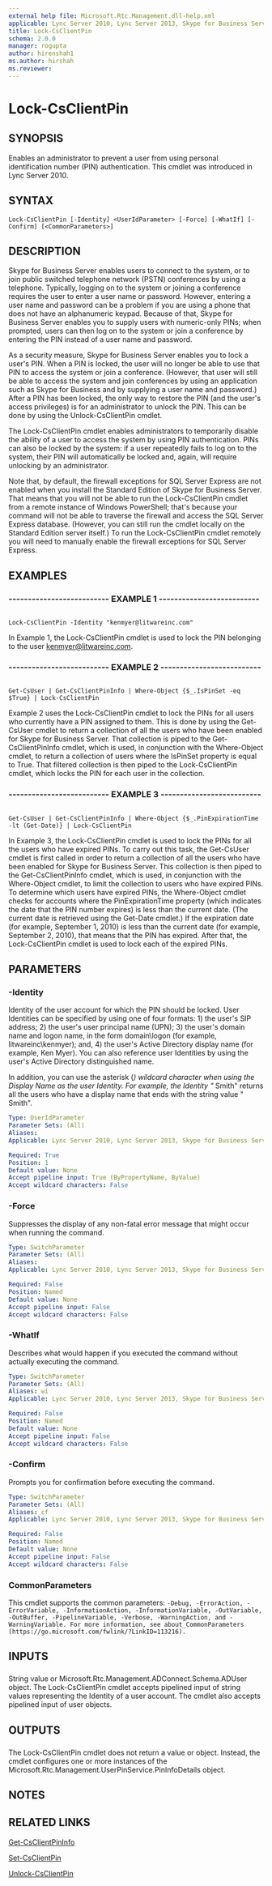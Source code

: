```yaml
---
external help file: Microsoft.Rtc.Management.dll-help.xml
applicable: Lync Server 2010, Lync Server 2013, Skype for Business Server 2015, Skype for Business Server 2019
title: Lock-CsClientPin
schema: 2.0.0
manager: rogupta
author: hirenshah1
ms.author: hirshah
ms.reviewer:
---
```


# Lock-CsClientPin

## SYNOPSIS

Enables an administrator to prevent a user from using personal identification number (PIN) authentication.
This cmdlet was introduced in Lync Server 2010.



## SYNTAX

```
Lock-CsClientPin [-Identity] <UserIdParameter> [-Force] [-WhatIf] [-Confirm] [<CommonParameters>]
```

## DESCRIPTION

Skype for Business Server enables users to connect to the system, or to join public switched telephone network (PSTN) conferences by using a telephone.
Typically, logging on to the system or joining a conference requires the user to enter a user name or password.
However, entering a user name and password can be a problem if you are using a phone that does not have an alphanumeric keypad.
Because of that, Skype for Business Server enables you to supply users with numeric-only PINs; when prompted, users can then log on to the system or join a conference by entering the PIN instead of a user name and password.

As a security measure, Skype for Business Server enables you to lock a user's PIN.
When a PIN is locked, the user will no longer be able to use that PIN to access the system or join a conference.
(However, that user will still be able to access the system and join conferences by using an application such as Skype for Business and by supplying a user name and password.) After a PIN has been locked, the only way to restore the PIN (and the user's access privileges) is for an administrator to unlock the PIN.
This can be done by using the Unlock-CsClientPin cmdlet.

The Lock-CsClientPin cmdlet enables administrators to temporarily disable the ability of a user to access the system by using PIN authentication.
PINs can also be locked by the system: if a user repeatedly fails to log on to the system, their PIN will automatically be locked and, again, will require unlocking by an administrator.

Note that, by default, the firewall exceptions for SQL Server Express are not enabled when you install the Standard Edition of Skype for Business Server.
That means that you will not be able to run the Lock-CsClientPin cmdlet from a remote instance of Windows PowerShell; that's because your command will not be able to traverse the firewall and access the SQL Server Express database.
(However, you can still run the cmdlet locally on the Standard Edition server itself.) To run the Lock-CsClientPin cmdlet remotely you will need to manually enable the firewall exceptions for SQL Server Express.



## EXAMPLES

### -------------------------- EXAMPLE 1 -------------------------- 
```

Lock-CsClientPin -Identity "kenmyer@litwareinc.com"

```

In Example 1, the Lock-CsClientPin cmdlet is used to lock the PIN belonging to the user kenmyer@litwareinc.com.

### -------------------------- EXAMPLE 2 -------------------------- 
```

Get-CsUser | Get-CsClientPinInfo | Where-Object {$_.IsPinSet -eq $True} | Lock-CsClientPin
```

Example 2 uses the Lock-CsClientPin cmdlet to lock the PINs for all users who currently have a PIN assigned to them.
This is done by using the Get-CsUser cmdlet to return a collection of all the users who have been enabled for Skype for Business Server.
That collection is piped to the Get-CsClientPinInfo cmdlet, which is used, in conjunction with the Where-Object cmdlet, to return a collection of users where the IsPinSet property is equal to True.
That filtered collection is then piped to the Lock-CsClientPin cmdlet, which locks the PIN for each user in the collection.


### -------------------------- EXAMPLE 3 -------------------------- 
```

Get-CsUser | Get-CsClientPinInfo | Where-Object {$_.PinExpirationTime -lt (Get-Date)} | Lock-CsClientPin
```

In Example 3, the Lock-CsClientPin cmdlet is used to lock the PINs for all the users who have expired PINs.
To carry out this task, the Get-CsUser cmdlet is first called in order to return a collection of all the users who have been enabled for Skype for Business Server.
This collection is then piped to the Get-CsClientPinInfo cmdlet, which is used, in conjunction with the Where-Object cmdlet, to limit the collection to users who have expired PINs.
To determine which users have expired PINs, the Where-Object cmdlet checks for accounts where the PinExpirationTime property (which indicates the date that the PIN number expires) is less than the current date.
(The current date is retrieved using the Get-Date cmdlet.) If the expiration date (for example, September 1, 2010) is less than the current date (for example, September 2, 2010), that means that the PIN has expired.
After that, the Lock-CsClientPin cmdlet is used to lock each of the expired PINs.


## PARAMETERS

### -Identity
Identity of the user account for which the PIN should be locked.
User Identities can be specified by using one of four formats: 1) the user's SIP address; 2) the user's user principal name (UPN); 3) the user's domain name and logon name, in the form domain\logon (for example, litwareinc\kenmyer); and, 4) the user's Active Directory display name (for example, Ken Myer).
You can also reference user Identities by using the user's Active Directory distinguished name.

In addition, you can use the asterisk (*) wildcard character when using the Display Name as the user Identity.
For example, the Identity "* Smith" returns all the users who have a display name that ends with the string value " Smith".

```yaml
Type: UserIdParameter
Parameter Sets: (All)
Aliases: 
Applicable: Lync Server 2010, Lync Server 2013, Skype for Business Server 2015, Skype for Business Server 2019

Required: True
Position: 1
Default value: None
Accept pipeline input: True (ByPropertyName, ByValue)
Accept wildcard characters: False
```

### -Force
Suppresses the display of any non-fatal error message that might occur when running the command.

```yaml
Type: SwitchParameter
Parameter Sets: (All)
Aliases: 
Applicable: Lync Server 2010, Lync Server 2013, Skype for Business Server 2015, Skype for Business Server 2019

Required: False
Position: Named
Default value: None
Accept pipeline input: False
Accept wildcard characters: False
```

### -WhatIf
Describes what would happen if you executed the command without actually executing the command.

```yaml
Type: SwitchParameter
Parameter Sets: (All)
Aliases: wi
Applicable: Lync Server 2010, Lync Server 2013, Skype for Business Server 2015, Skype for Business Server 2019

Required: False
Position: Named
Default value: None
Accept pipeline input: False
Accept wildcard characters: False
```

### -Confirm
Prompts you for confirmation before executing the command.

```yaml
Type: SwitchParameter
Parameter Sets: (All)
Aliases: cf
Applicable: Lync Server 2010, Lync Server 2013, Skype for Business Server 2015, Skype for Business Server 2019

Required: False
Position: Named
Default value: None
Accept pipeline input: False
Accept wildcard characters: False
```

### CommonParameters
This cmdlet supports the common parameters: `-Debug, -ErrorAction, -ErrorVariable, -InformationAction, -InformationVariable, -OutVariable, -OutBuffer, -PipelineVariable, -Verbose, -WarningAction, and -WarningVariable. For more information, see about_CommonParameters (https://go.microsoft.com/fwlink/?LinkID=113216).`

## INPUTS

###  
String value or Microsoft.Rtc.Management.ADConnect.Schema.ADUser object.
The Lock-CsClientPin cmdlet accepts pipelined input of string values representing the Identity of a user account.
The cmdlet also accepts pipelined input of user objects.

## OUTPUTS

###  
The Lock-CsClientPin cmdlet does not return a value or object.
Instead, the cmdlet configures one or more instances of the Microsoft.Rtc.Management.UserPinService.PinInfoDetails object.

## NOTES

## RELATED LINKS

[Get-CsClientPinInfo](Get-CsClientPinInfo.md)

[Set-CsClientPin](Set-CsClientPin.md)

[Unlock-CsClientPin](Unlock-CsClientPin.md)

